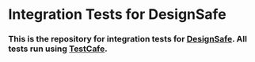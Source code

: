 # Integration Tests for DesignSafe
### This is the repository for integration tests for [DesignSafe](https://www.designsafe-ci.org/).  All tests run using [TestCafe](http://devexpress.github.io/testcafe/).  
